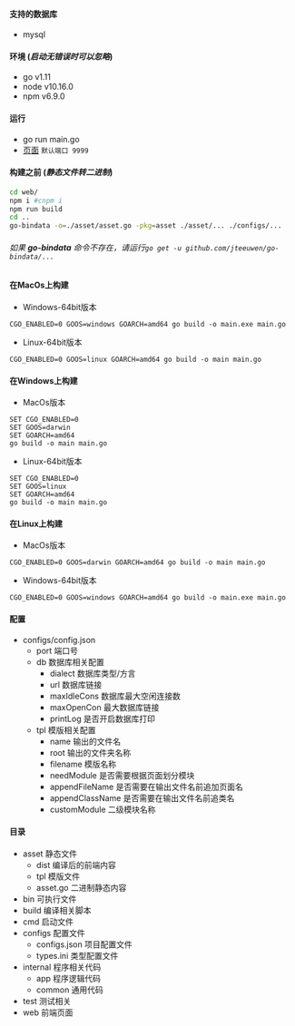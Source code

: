 #### 支持的数据库
* mysql

#### 环境 (_启动无错误时可以忽略_)
* go v1.11
* node v10.16.0
* npm v6.9.0


#### 运行
* go run main.go
* [页面](http://127.0.0.1:9999) `默认端口 9999`


#### 构建之前 (_静态文件转二进制_)
```bash
cd web/
npm i #cnpm i
npm run build
cd ..
go-bindata -o=./asset/asset.go -pkg=asset ./asset/... ./configs/...
```
###### 如果 **go-bindata** 命令不存在，请运行```go get -u github.com/jteeuwen/go-bindata/...```  



#### 在MacOs上构建
* Windows-64bit版本
```
CGO_ENABLED=0 GOOS=windows GOARCH=amd64 go build -o main.exe main.go
```
* Linux-64bit版本
```
CGO_ENABLED=0 GOOS=linux GOARCH=amd64 go build -o main main.go
```

#### 在Windows上构建
* MacOs版本
```
SET CGO_ENABLED=0
SET GOOS=darwin
SET GOARCH=amd64
go build -o main main.go
```
* Linux-64bit版本
```
SET CGO_ENABLED=0
SET GOOS=linux
SET GOARCH=amd64
go build -o main main.go
```

#### 在Linux上构建
* MacOs版本
```
CGO_ENABLED=0 GOOS=darwin GOARCH=amd64 go build -o main main.go
```
* Windows-64bit版本
```
CGO_ENABLED=0 GOOS=windows GOARCH=amd64 go build -o main.exe main.go
```


#### 配置

* configs/config.json 
    * port 端口号
    * db 数据库相关配置
        * dialect 数据库类型/方言
        * url 数据库链接
        * maxIdleCons 数据库最大空闲连接数
        * maxOpenCon 最大数据库链接
        * printLog 是否开启数据库打印
    * tpl 模版相关配置
        * name 输出的文件名
        * root 输出的文件夹名称
        * filename 模版名称
        * needModule 是否需要根据页面划分模块
        * appendFileName 是否需要在输出文件名前追加页面名
        * appendClassName 是否需要在输出文件名前追类名
        * customModule 二级模块名称
        
#### 目录
   
* asset 静态文件
    * dist 编译后的前端内容
    * tpl 模版文件
    * asset.go 二进制静态内容
* bin 可执行文件
* build 编译相关脚本
* cmd 启动文件
* configs 配置文件
    * configs.json 项目配置文件
    * types.ini 类型配置文件
* internal 程序相关代码
    * app 程序逻辑代码
    * common 通用代码
* test 测试相关
* web 前端页面
    
        
